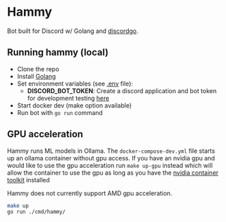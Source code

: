 Hammy
=========
Bot built for Discord w/ Golang and [discordgo](https://github.com/bwmarrin/discordgo).

## Running hammy (local)

* Clone the repo
* Install [Golang](https://go.dev/dl/)
* Set environment variables (see [.env](./.env.example) file):
  * **DISCORD_BOT_TOKEN**: Create a discord application and bot token for development testing [here](https://discordapp.com/developers/applications/)
* Start docker dev (make option available)
* Run bot with `go run` command

## GPU acceleration
Hammy runs ML models in Ollama. The `docker-compose-dev.yml` file starts up an ollama container without gpu access. 
If you have an nvidia gpu and would like to use the gpu acceleration run `make up-gpu` instead which will allow 
the container to use the gpu as long as you have the [nvidia container toolkit](https://docs.nvidia.com/datacenter/cloud-native/container-toolkit/latest/install-guide.html) installed

Hammy does not currently support AMD gpu acceleration.

```bash
make up
go run ./cmd/hammy/
```
